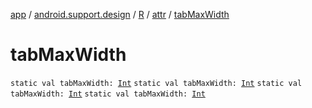 [app](../../../index.md) / [android.support.design](../../index.md) / [R](../index.md) / [attr](index.md) / [tabMaxWidth](.)

# tabMaxWidth

`static val tabMaxWidth: `[`Int`](https://kotlinlang.org/api/latest/jvm/stdlib/kotlin/-int/index.html)
`static val tabMaxWidth: `[`Int`](https://kotlinlang.org/api/latest/jvm/stdlib/kotlin/-int/index.html)
`static val tabMaxWidth: `[`Int`](https://kotlinlang.org/api/latest/jvm/stdlib/kotlin/-int/index.html)
`static val tabMaxWidth: `[`Int`](https://kotlinlang.org/api/latest/jvm/stdlib/kotlin/-int/index.html)